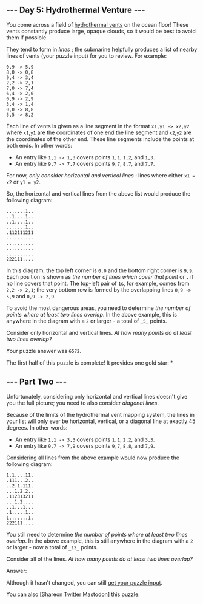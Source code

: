 ## \--- Day 5: Hydrothermal Venture ---

You come across a field of [hydrothermal
vents](https://en.wikipedia.org/wiki/Hydrothermal_vent) on the ocean floor!
These vents constantly produce large, opaque clouds, so it would be best to
avoid them if possible.

They tend to form in _lines_ ; the submarine helpfully produces a list of
nearby lines of vents (your puzzle input) for you to review. For example:

    
    
    0,9 -> 5,9
    8,0 -> 0,8
    9,4 -> 3,4
    2,2 -> 2,1
    7,0 -> 7,4
    6,4 -> 2,0
    0,9 -> 2,9
    3,4 -> 1,4
    0,0 -> 8,8
    5,5 -> 8,2
    

Each line of vents is given as a line segment in the format `x1,y1 -> x2,y2`
where `x1`,`y1` are the coordinates of one end the line segment and `x2`,`y2`
are the coordinates of the other end. These line segments include the points
at both ends. In other words:

  * An entry like `1,1 -> 1,3` covers points `1,1`, `1,2`, and `1,3`.
  * An entry like `9,7 -> 7,7` covers points `9,7`, `8,7`, and `7,7`.

For now, _only consider horizontal and vertical lines_ : lines where either
`x1 = x2` or `y1 = y2`.

So, the horizontal and vertical lines from the above list would produce the
following diagram:

    
    
    .......1..
    ..1....1..
    ..1....1..
    .......1..
    .112111211
    ..........
    ..........
    ..........
    ..........
    222111....
    

In this diagram, the top left corner is `0,0` and the bottom right corner is
`9,9`. Each position is shown as _the number of lines which cover that point_
or `.` if no line covers that point. The top-left pair of `1`s, for example,
comes from `2,2 -> 2,1`; the very bottom row is formed by the overlapping
lines `0,9 -> 5,9` and `0,9 -> 2,9`.

To avoid the most dangerous areas, you need to determine _the number of points
where at least two lines overlap_. In the above example, this is anywhere in
the diagram with a `2` or larger - a total of `_5_` points.

Consider only horizontal and vertical lines. _At how many points do at least
two lines overlap?_

Your puzzle answer was `6572`.

The first half of this puzzle is complete! It provides one gold star: *

## \--- Part Two ---

Unfortunately, considering only horizontal and vertical lines doesn't give you
the full picture; you need to also consider _diagonal lines_.

Because of the limits of the hydrothermal vent mapping system, the lines in
your list will only ever be horizontal, vertical, or a diagonal line at
exactly 45 degrees. In other words:

  * An entry like `1,1 -> 3,3` covers points `1,1`, `2,2`, and `3,3`.
  * An entry like `9,7 -> 7,9` covers points `9,7`, `8,8`, and `7,9`.

Considering all lines from the above example would now produce the following
diagram:

    
    
    1.1....11.
    .111...2..
    ..2.1.111.
    ...1.2.2..
    .112313211
    ...1.2....
    ..1...1...
    .1.....1..
    1.......1.
    222111....
    

You still need to determine _the number of points where at least two lines
overlap_. In the above example, this is still anywhere in the diagram with a
`2` or larger - now a total of `_12_` points.

Consider all of the lines. _At how many points do at least two lines overlap?_

Answer:

Although it hasn't changed, you can still [get your puzzle input](5/input).

You can also [Shareon
[Twitter](https://twitter.com/intent/tweet?text=I%27ve+completed+Part+One+of+%22Hydrothermal+Venture%22+%2D+Day+5+%2D+Advent+of+Code+2021&url=https%3A%2F%2Fadventofcode%2Ecom%2F2021%2Fday%2F5&related=ericwastl&hashtags=AdventOfCode)
[Mastodon](javascript:void\(0\);)] this puzzle.

